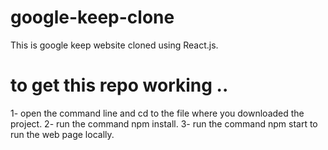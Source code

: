 # google-keep-clone
This is google keep website cloned using React.js.
# to get this repo working ..
1- open the command line and cd to the file where you downloaded the project.
2- run the command npm install.
3- run the command npm start to run the web page locally.
